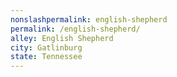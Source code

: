 ```yaml
---
﻿nonslashpermalink: english-shepherd
permalink: /english-shepherd/
alley: English Shepherd
city: Gatlinburg
state: Tennessee
---
```

